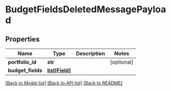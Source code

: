 # BudgetFieldsDeletedMessagePayload

## Properties
Name | Type | Description | Notes
------------ | ------------- | ------------- | -------------
**portfolio_id** | **str** |  | [optional] 
**budget_fields** | [**list[Field]**](Field.md) |  | 

[[Back to Model list]](../README.md#documentation-for-models) [[Back to API list]](../README.md#documentation-for-api-endpoints) [[Back to README]](../README.md)



